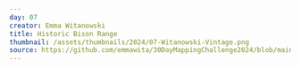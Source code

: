 ```yaml
---
day: 07
creator: Emma Witanowski
title: Historic Bison Range
thumbnail: /assets/thumbnails/2024/07-Witanowski-Vintage.png
source: https://github.com/emmawita/30DayMappingChallenge2024/blob/main/scripts/Witanowski_07_01.Rmd
---
```


